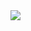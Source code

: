 <a href="https://portal.azure.com/#create/Microsoft.Template/uri/https%3A%2F%2Fraw.githubusercontent.com%2Fcoin8086%2FTelepathyDeployment%2Fmaster%2Fdeploy%2Fazuredeploy.release.json" target="_blank">
    <img src="http://azuredeploy.net/deploybutton.png"/>
</a>

